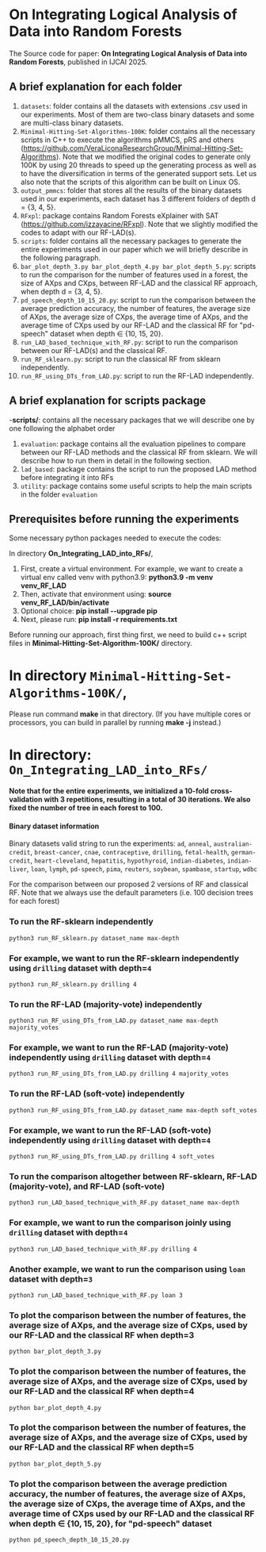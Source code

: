 # On Integrating Logical Analysis of Data into Random Forests
The Source code for paper: **On Integrating Logical Analysis of Data into Random Forests**, published in IJCAI 2025.


## A brief explanation for each folder
1. `datasets`: folder contains all the datasets with extensions .csv used in our experiments. Most of them are two-class binary datasets and some are multi-class binary datasets.
2. `Minimal-Hitting-Set-Algorithms-100K`: folder contains all the necessary scripts in C++ to execute the algorithms pMMCS, pRS and others (https://github.com/VeraLiconaResearchGroup/Minimal-Hitting-Set-Algorithms). Note that we modified the original codes to generate only 100K by using 20 threads to speed up the generating process as well as to have the diversification in terms of the generated support sets. Let us also note that the scripts of this algorithm can be built on Linux OS.
3. `output_pmmcs`: folder that stores all the results of the binary datasets used in our experiments, each dataset has 3 different folders of depth d = {3, 4, 5}.
4. `RFxpl`: package contains Random Forests eXplainer with SAT (https://github.com/izzayacine/RFxpl). Note that we slightly modified the codes to adapt with our RF-LAD(s).
5. `scripts`: folder contains all the necessary packages to generate the entire experiments used in our paper which we will briefly describe in the following paragraph.
6. `bar_plot_depth_3.py bar_plot_depth_4.py bar_plot_depth_5.py`: scripts to run the comparison for the number of features used in a forest, the size of AXps and CXps, between RF-LAD and the classical RF approach, when depth d = {3, 4, 5}.
7. `pd_speech_depth_10_15_20.py`: script to run the comparison between the average prediction accuracy, the number of features, the average size of AXps, the average size of CXps, the average time of AXps, and the average time of CXps used by our RF-LAD and the classical RF for "pd-speech" dataset when depth ∈ {10, 15, 20}.
8. `run_LAD_based_technique_with_RF.py`: script to run the comparison between our RF-LAD(s) and the classical RF.
9. `run_RF_sklearn.py`: script to run the classical RF from sklearn independently.
10. `run_RF_using_DTs_from_LAD.py`: script to run the RF-LAD independently.

## A brief explanation for scripts package
-**scripts/**: contains all the necessary packages that we will describe one by one following the alphabet order

1. `evaluation`: package contains all the evaluation pipelines to compare between our RF-LAD methods and the classical RF from sklearn. We will describe how to run them in detail in the following section.
2. `lad_based`: package contains the script to run the proposed LAD method before integrating it into RFs
3. `utility`: package contains some useful scripts to help the main scripts in the folder `evaluation`


## Prerequisites before running the experiments
Some necessary python packages needed to execute the codes:

In directory **On_Integrating_LAD_into_RFs/**, 

1. First, create a virtual environment. For example, we want to create a virtual env called venv with python3.9: **python3.9 -m venv venv_RF_LAD**
2. Then, activate that environment using: **source venv_RF_LAD/bin/activate**
3. Optional choice: **pip install --upgrade pip**
4. Next, please run: **pip install -r requirements.txt**

Before running our approach, first thing first, we need to build c++ script files in **Minimal-Hitting-Set-Algorithm-100K/** directory.

# In directory `Minimal-Hitting-Set-Algorithms-100K/`,

Please run command **make** in that directory. (If you have multiple cores or processors, you can build in parallel by running **make -j** instead.)

# In directory: `On_Integrating_LAD_into_RFs/`

#### Note that for the entire experiments, we initialized a 10-fold cross-validation with 3 repetitions, resulting in a total of 30 iterations. We also fixed the number of tree in each forest to 100.

#### Binary dataset information

Binary datasets valid string to run the experiments: 
`ad`, `anneal`, `australian-credit`, `breast-cancer`, `cnae`, `contraceptive`, `drilling`, `fetal-health`, `german-credit`, `heart-cleveland`, `hepatitis`, `hypothyroid`, `indian-diabetes`, `indian-liver`, `loan`, `lymph`, `pd-speech`, `pima`, `reuters`, `soybean`, `spambase`, `startup`, `wdbc`

For the comparison between our proposed 2 versions of RF and classical RF. Note that we always use the default parameters (i.e. 100 decision trees for each forest)

### To run the RF-sklearn independently

    python3 run_RF_sklearn.py dataset_name max-depth

### For example, we want to run the RF-sklearn independently using `drilling` dataset with depth=`4`
    
    python3 run_RF_sklearn.py drilling 4

### To run the RF-LAD (majority-vote) independently

    python3 run_RF_using_DTs_from_LAD.py dataset_name max-depth majority_votes

### For example, we want to run the RF-LAD (majority-vote) independently using `drilling` dataset with depth=`4`
    
    python3 run_RF_using_DTs_from_LAD.py drilling 4 majority_votes

### To run the RF-LAD (soft-vote) independently

    python3 run_RF_using_DTs_from_LAD.py dataset_name max-depth soft_votes

### For example, we want to run the RF-LAD (soft-vote) independently using `drilling` dataset with depth=`4`
    
    python3 run_RF_using_DTs_from_LAD.py drilling 4 soft_votes


### To run the comparison altogether between RF-sklearn, RF-LAD (majority-vote), and RF-LAD (soft-vote)

    python3 run_LAD_based_technique_with_RF.py dataset_name max-depth


### For example, we want to run the comparison joinly using `drilling` dataset with depth=`4`

    python3 run_LAD_based_technique_with_RF.py drilling 4

### Another example, we want to run the comparison using `loan` dataset with depth=`3`

    python3 run_LAD_based_technique_with_RF.py loan 3

### To plot the comparison between the number of features, the average size of AXps, and the average size of CXps, used by our RF-LAD and the classical RF when depth=3

    python bar_plot_depth_3.py

### To plot the comparison between the number of features, the average size of AXps, and the average size of CXps, used by our RF-LAD and the classical RF when depth=4

    python bar_plot_depth_4.py

### To plot the comparison between the number of features, the average size of AXps, and the average size of CXps, used by our RF-LAD and the classical RF when depth=5

    python bar_plot_depth_5.py


### To plot the comparison between the average prediction accuracy, the number of features, the average size of AXps, the average size of CXps, the average time of AXps, and the average time of CXps used by our RF-LAD and the classical RF when depth ∈ {10, 15, 20}, for "pd-speech" dataset

    python pd_speech_depth_10_15_20.py
